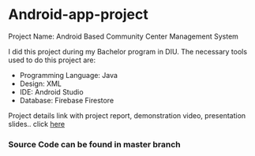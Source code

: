 # Android-app-project
Project Name: Android Based Community Center Management System
<p>I did this project during my Bachelor program in DIU. The necessary tools used to do this project are:<p>
 <ul>
   <li>Programming Language: Java</li>
   <li>Design: XML</li>
   <li>IDE: Android Studio</li>
   <li>Database: Firebase Firestore</li>
   </ul>
Project details link with project report, demonstration video, presentation slides.. click <a href="http://sites.google.com/diu.edu.bd/ccms">here</a>

   <h3>Source Code can be found in master branch</h3>


